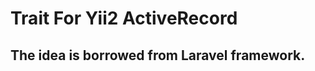 Trait For Yii2 ActiveRecord
==============================
The idea is borrowed from Laravel framework.
--------------------------------------------

